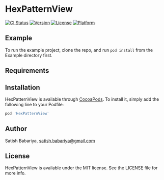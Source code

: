# HexPatternView

[![CI Status](http://img.shields.io/travis/satish.babariya@gmail.com/HexPatternView.svg?style=flat)](https://travis-ci.org/satish.babariya@gmail.com/HexPatternView)
[![Version](https://img.shields.io/cocoapods/v/HexPatternView.svg?style=flat)](http://cocoapods.org/pods/HexPatternView)
[![License](https://img.shields.io/cocoapods/l/HexPatternView.svg?style=flat)](http://cocoapods.org/pods/HexPatternView)
[![Platform](https://img.shields.io/cocoapods/p/HexPatternView.svg?style=flat)](http://cocoapods.org/pods/HexPatternView)

## Example

To run the example project, clone the repo, and run `pod install` from the Example directory first.

## Requirements

## Installation

HexPatternView is available through [CocoaPods](http://cocoapods.org). To install
it, simply add the following line to your Podfile:

```ruby
pod 'HexPatternView'
```

## Author

Satish Babariya, satish.babariya@gmail.com

## License

HexPatternView is available under the MIT license. See the LICENSE file for more info.
